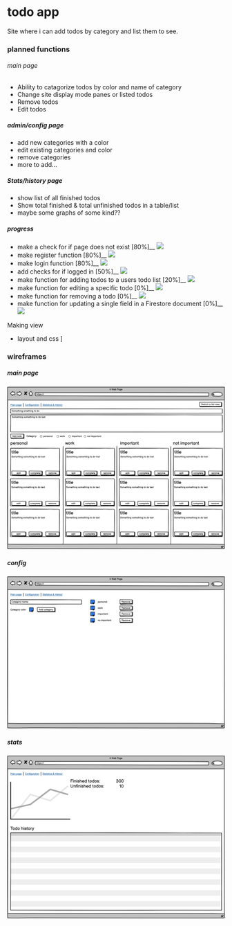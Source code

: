 # todo app
Site where i can add todos by category and list them to see.


### planned functions

###### main page
- Ability to catagorize todos by color and name of category
- Change site display mode panes or listed todos
- Remove todos
- Edit todos 



##### admin/config page
- add new categories with a color
- edit existing categories and color
- remove categories
- more to add...


##### Stats/history page
- show list of all finished todos 
- Show total finished & total unfinished todos in a table/list
- maybe some graphs of some kind??

##### progress

- make a check for if page does not exist [80%]__
![](https://progress-bar.dev/80/?scale=500)
- make register function [80%]__
![](https://progress-bar.dev/80/?scale=500)
- make login function [80%]__
![](https://progress-bar.dev/80/?scale=500)
- add checks for if logged in [50%]__
![](https://progress-bar.dev/50/?scale=500)
- make function for adding todos to a users todo list [20%]__
![](https://progress-bar.dev/20/?scale=500)
- make function for editing a specific todo [0%]__
![](https://progress-bar.dev/0/?scale=500)
- make function for removing a todo [0%]__
![](https://progress-bar.dev/0/?scale=500)
- make function for updating a single field in a Firestore document [0%]__
![](https://progress-bar.dev/0/?scale=500)

Making view
- layout and css                                     ]

### wireframes

##### main page
![Alt text](wireframes/main.png)
##### config
![Alt text](wireframes/config.png)
##### stats
![Alt text](wireframes/stats.png)


